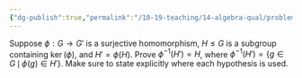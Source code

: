 ```yaml
---
{"dg-publish":true,"permalink":"/10-19-teaching/14-algebra-qual/problem-bank/group-theory/preimage-of-a-subgroup/","tags":["group_theory"],"updated":"2025-03-13T14:02:17-07:00"}
---
```


Suppose $\phi:G\to G'$ is a surjective homomorphism, $H\leq G$ is a subgroup containing $\ker(\phi)$, and $H'=\phi(H)$. Prove $\phi^{-1}(H')=H$, where $\phi^{-1}(H')=\{g\in G\,\mid\, \phi(g)\in H'\}$. Make sure to state explicitly where each hypothesis is used.